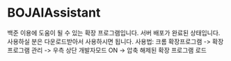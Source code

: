 # BOJAIAssistant
백준 이용에 도움이 될 수 있는 확장 프로그램입니다.  서버 배포가 완료된 상태입니다. 사용하실 분은 다운로드받아서 사용하시면 됩니다.  사용법: 크롬 확장프로그램 -> 확장프로그램 관리 -> 우측 상단 개발자모드 ON -> 압축 해제된 확장 프로그램 로드
